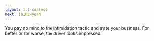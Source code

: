 ```yaml
---
layout: 1.1-carless
next: 1a1b2-yeah
---
```

You pay no mind to the intimidation tactic and state your business. For better or for worse, the driver looks impressed.
